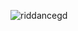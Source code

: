 

<p><img align="center" src="https://github-readme-streak-stats.herokuapp.com/?user=riddancegd&" alt="riddancegd" /></p>
